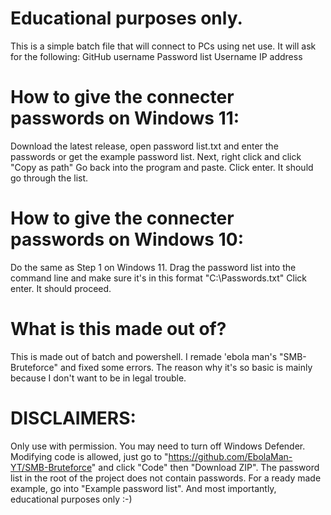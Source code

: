 # Educational purposes only.

This is a simple batch file that will connect to PCs using net use.
It will ask for the following:
GitHub username
Password list 
Username
IP address

# How to give the connecter passwords on Windows 11:
Download the latest release, open password list.txt and enter the passwords or get the example password list.
Next, right click and click "Copy as path"
Go back into the program and paste.
Click enter.
It should go through the list.

# How to give the connecter passwords on Windows 10:
Do the same as Step 1 on Windows 11.
Drag the password list into the command line and make sure it's in this format "C:\Passwords.txt"
Click enter.
It should proceed.

# What is this made out of?

This is made out of batch and powershell. I remade 'ebola man's "SMB-Bruteforce" and fixed some errors.
The reason why it's so basic is mainly because I don't want to be in legal trouble.

# DISCLAIMERS:

Only use with permission.
You may need to turn off Windows Defender.
Modifying code is allowed, just go to "https://github.com/EbolaMan-YT/SMB-Bruteforce" and click "Code" then "Download ZIP".
The password list in the root of the project does not contain passwords. For a ready made example, go into "Example password list".
And most importantly, educational purposes only :-)